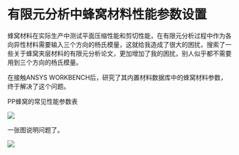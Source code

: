有限元分析中蜂窝材料性能参数设置
===

蜂窝材料在实际生产中测试平面压缩性能和剪切性能，在有限元分析过程中作为各向异性材料需要输入三个方向的杨氏模量，这就给我造成了很大的困扰，搜索了一些关于蜂窝夹层材料的有限元分析论文，更加增加了我的困扰，别人似乎都不需要用到三个方向的杨氏模量。

在接触ANSYS WORKBENCH后，研究了其内置材料数据库中的蜂窝材料参数，终于解决了这个问题。

PP蜂窝的常见性能参数表

![](https://github.com/seugerry/gerry-memo/blob/master/honeycomb_setup/PP_honeycomb.png)

一张图说明问题了。

![](https://github.com/seugerry/gerry-memo/blob/master/honeycomb_setup/honeycomb_properties.png)

